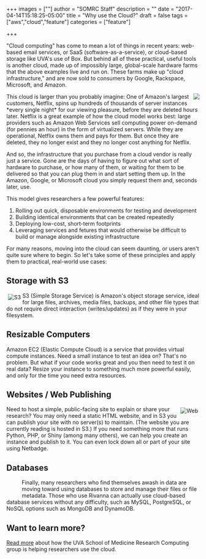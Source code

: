 +++
images = [""]
author = "SOMRC Staff"
description = ""
date = "2017-04-14T15:18:25-05:00"
title = "Why use the Cloud?"
draft = false
tags = ["aws","cloud","feature"]
categories = ["feature"]

+++

"Cloud computing" has come to mean a lot of things in recent years: web-based email services, or SaaS (software-as-a-service), 
or cloud-based storage like UVA's use of Box. But behind all of these practical, useful tools is another cloud, made up of 
impossibly large, global-scale hardware farms that the above examples live and run on. These farms make up "cloud infrastructure," 
and are now sold to consumers by Google, Rackspace, Microsoft, and Amazon. 

<img src="https://upload.wikimedia.org/wikipedia/commons/0/08/Netflix_2015_logo.svg" align="right" style="margin-left:10px;;max-width:33%;" />
This cloud is larger than you probably imagine: One of Amazon's largest customers, Netflix, spins up hundreds of thousands 
of server instances *every single night* for our viewing pleasure, before they are deleted hours later. Netflix is a great 
example of how the cloud model works best: large providers such as Amazon Web Services sell computing power on-demand (for 
pennies an hour) in the form of virtualized servers. While they are operational, Netflix owns them and pays for them. But 
once they are deleted, they no longer exist and they no longer cost anything for Netflix.

And so, the infrastructure that you purchase from a cloud vendor is really just a service. Gone are the days of having to 
figure out what sort of hardware to purchase, or how many of them, or waiting for them to be delivered so that you can plug 
them in and start setting them up. In the Amazon, Google, or Microsoft cloud you simply request them and, seconds later, 
use. 

This model gives researchers a few powerful features:

1. Rolling out quick, disposable environments for testing and development
2. Building identical environments that can be created repeatedly
3. Deploying low-cost, short-term footprints
4. Leveraging services and fetures that would otherwise be difficult to build or manage alongside existing infrastructure

For many reasons, moving into the cloud can seem daunting, or users aren't quite sure where to begin. So let's take some of 
these principles and apply them to practical, real-world use cases:

## Storage with S3

<img src="/images/aws/s3.png" align="left" style="max-height:80px;margin:4px;" alt="S3" />
S3 (Simple Storage Service) is Amazon's object storage service, ideal for large files, archives, media files, backups, and other file types that do not require
direct interaction (writes/updates) as if they were in your filesystem.

## Resizable Computers

Amazon EC2 (Elastic Compute Cloud) is a service that provides virtual compute instances. Need a small instance to test an idea on? That's 
no problem. But what if your code works great and you then need to test it on real data? Resize your instance to something much more 
powerful easily, and only for the time you need extra resources. 

## Websites / Web Publishing

<img src="/images/website-icon.png" align="right" style="max-height:100px;margin:4px;" alt="Web" />
Need to host a simple, public-facing site to explain or share your research? You may only need a static HTML website, and in S3 you 
can publish your site with no server(s) to maintain. (The website you are currently reading is hosted in S3.) If you need something
more that runs Python, PHP, or Shiny (among many others), we can help you create an instance and publish to it. You can even lock 
down all or part of your site using Netbadge.

## Databases

<i class="fa fa-database fa-5x" aria-hidden="true" style="padding:20px;float:left;"></i>

Finally, many researchers who find themselves awash in data are moving toward using databases to store and manage their files
or file metadata. Those who use Rivanna can actually use cloud-based database services without any difficulty, such as MySQL,
PostgreSQL, or NoSQL options such as MongoDB and DynamoDB.

## Want to learn more?

[Read more](/service/cloud/) about how the UVA School of Medicine Research Computing group is helping researchers use the cloud.
